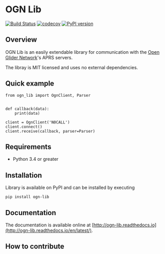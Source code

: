 # OGN Lib

[![Build Status](https://travis-ci.org/akolar/ogn-lib.svg?branch=master)](https://travis-ci.org/akolar/ogn-lib) [![codecov](https://codecov.io/gh/akolar/ogn-lib/branch/master/graph/badge.svg)](https://codecov.io/gh/akolar/ogn-lib) [![PyPI version](https://badge.fury.io/py/OGN-lib.svg)](https://badge.fury.io/py/OGN-lib)


## Overview

OGN Lib is an easily extendable library for communication with the [Open Glider
Network](http://wiki.glidernet.org/)'s APRS servers.

The libray is MIT licensed and uses no external dependencies.


## Quick example

```
from ogn_lib import OgnClient, Parser


def callback(data):
    print(data)

client = OgnClient('N0CALL')
client.connect()
client.receive(callback, parser=Parser)
```


## Requirements

- Python 3.4 or greater


## Installation

Library is available on PyPI and can be installed by executing

```
pip install ogn-lib
```


## Documentation

The documentation is available online at
[http://ogn-lib.readthedocs.io](http://ogn-lib.readthedocs.io/en/latest/).


## How to contribute

